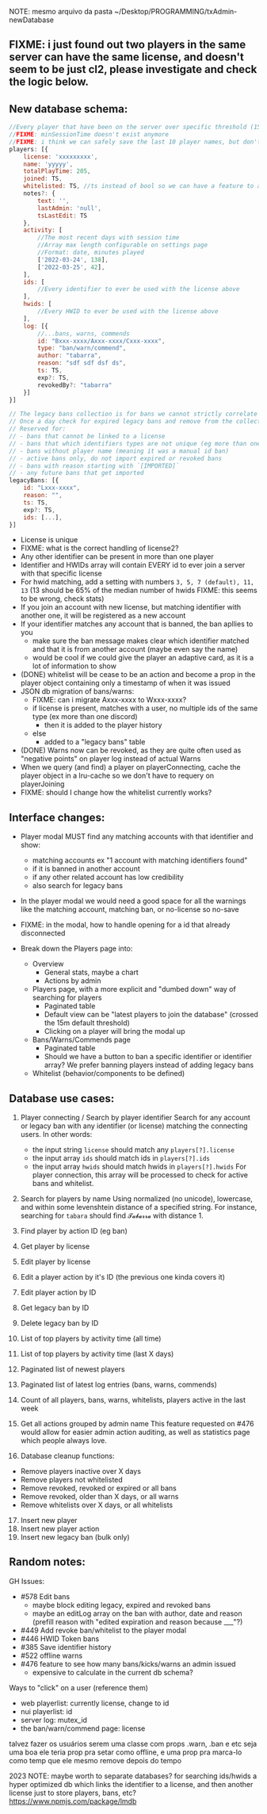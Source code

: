 NOTE: mesmo arquivo da pasta ~/Desktop/PROGRAMMING/txAdmin-newDatabase

## FIXME: i just found out two players in the same server can have the same license, and doesn't seem to be just cl2, please investigate and check the logic below.

## New database schema:
```js
//Every player that have been on the server over specific threshold (15m default) gets added to the database
//FIXME: minSessionTime doesn't exist anymore
//FIXME: i think we can safely save the last 10 player names, but don't even need to use it for searches
players: [{ 
    license: 'xxxxxxxxx',
    name: 'yyyyy',
    totalPlayTime: 205,
    joined: TS,
    whitelisted: TS, //ts instead of bool so we can have a feature to automatically remove WL after xxx days 
    notes?: {
        text: '',
        lastAdmin: 'null',
        tsLastEdit: TS
    },
    activity: [
        //The most recent days with session time
        //Array max length configurable on settings page
        //Format: date, minutes played
        ['2022-03-24', 138],
        ['2022-03-25', 42],
    ],
    ids: [
        //Every identifier to ever be used with the license above
    ],
    hwids: [
        //Every HWID to ever be used with the license above
    ],
    log: [{
        //...bans, warns, commends
        id: "Bxxx-xxxx/Axxx-xxxx/Cxxx-xxxx",
        type: "ban/warn/commend",
        author: "tabarra",
        reason: "sdf sdf dsf ds",
        ts: TS,
        exp?: TS,
        revokedBy?: "tabarra"
    }]
}]

// The legacy bans collection is for bans we cannot strictly correlate to a player while migrating
// Once a day check for expired legacy bans and remove from the collection
// Reserved for:
// - bans that cannot be linked to a license
// - bans that which identifiers types are not unique (eg more than one "discord:")
// - bans without player name (meaning it was a manual id ban)
// - active bans only, do not import expired or revoked bans
// - bans with reason starting with `[IMPORTED]`
// - any future bans that get imported
legacyBans: [{
    id: "Lxxx-xxxx",
    reason: "",
    ts: TS,
    exp?: TS,
    ids: [...],
}]
```

- License is unique
- FIXME: what is the correct handling of license2?
- Any other identifier can be present in more than one player
- Identifier and HWIDs array will contain EVERY id to ever join a server with that specific license
- For hwid matching, add a setting with numbers `3, 5, 7 (default), 11, 13` (13 should be 65% of the median number of hwids FIXME: this seems to be wrong, check stats)
- If you join an account with new license, but matching identifier with another one, it will be registered as a new account
- If your identifier matches any account that is banned, the ban apllies to you
    - make sure the ban message makes clear which identifier matched and that it is from another account (maybe even say the name)
    - would be cool if we could give the player an adaptive card, as it is a lot of information to show
- (DONE) whitelist will be cease to be an action and become a prop in the player object containing only a timestamp of when it was issued
- JSON db migration of bans/warns:
    - FIXME: can i migrate Axxx-xxxx to Wxxx-xxxx?
    - if license is present, matches with a user, no multiple ids of the same type (ex more than one discord)
        - then it is added to the player history
    - else
        - added to a "legacy bans" table
- (DONE) Warns now can be revoked, as they are quite often used as "negative points" on player log instead of actual Warns 
- When we query (and find) a player on playerConnecting, cache the player object in a lru-cache so we don't have to requery on playerJoining
- FIXME: should I change how the whitelist currently works?


## Interface changes:
- Player modal MUST find any matching accounts with that identifier and show:
    - matching accounts ex "1 account with matching identifiers found"
    - if it is banned in another account
    - if any other related account has low credibility
    - also search for legacy bans
- In the player modal we would need a good space for all the warnings like the matching account, matching ban, or no-license so no-save
- FIXME: in the modal, how to handle opening for a id that already disconnected

- Break down the Players page into:
    - Overview
        - General stats, maybe a chart
        - Actions by admin
    - Players page, with a more explicit and "dumbed down" way of searching for players
        - Paginated table
        - Default view can be "latest players to join the database" (crossed the 15m default threshold)
        - Clicking on a player will bring the modal up
    - Bans/Warns/Commends page
        - Paginated table
        - Should we have a button to ban a specific identifier or identifier array? We prefer banning players instead of adding legacy bans
    - Whitelist (behavior/components to be defined)


## Database use cases:
1. Player connecting / Search by player identifier
Search for any account or legacy ban with any identifier (or license) matching the connecting users.
In other words:
    - the input string `license` should match any `players[?].license`
    - the input array `ids` should match ids in `players[?].ids`
    - the input array `hwids` should match hwids in `players[?].hwids`
For player connection, this array will be processed to check for active bans and whitelist.

2. Search for players by name
Using normalized (no unicode), lowercase, and within some levenshtein distance of a specified string.
For instance, searching for `tabara` should find `𝓣𝓪𝓫𝓪𝓻𝓻𝓪` with distance 1.

3. Find player by action ID (eg ban)
4. Get player by license
5. Edit player by license
6. Edit a player action by it's ID (the previous one kinda covers it)
7. Edit player action by ID
8. Get legacy ban by ID
9. Delete legacy ban by ID

10. List of top players by activity time (all time)
11. List of top players by activity time (last X days)
12. Paginated list of newest players
13. Paginated list of latest log entries (bans, warns, commends)

14. Count of all players, bans, warns, whitelists, players active in the last week
15. Get all actions grouped by admin name
This feature requested on #476 would allow for easier admin action auditing, as well as statistics page which people always love.

16. Database cleanup functions:
- Remove players inactive over X days
- Remove players not whitelisted
- Remove revoked, revoked or expired or all bans
- Remove revoked, older than X days, or all warns
- Remove whitelists over X days, or all whitelists

17. Insert new player
18. Insert new player action
19. Insert new legacy ban (bulk only)


## Random notes:
GH Issues:
- #578 Edit bans
    - maybe block editing legacy, expired and revoked bans
    - maybe an editLog array on the ban with author, date and reason (prefill reason with "edited expiration and reason because ___"?)
- #449 Add revoke ban/whitelist to the player modal
- #446 HWID Token bans
- #385 Save identifier history
- #522 offline warns
- #476 feature to see how many bans/kicks/warns an admin issued
    - expensive to calculate in the current db schema?

Ways to "click" on a user (reference them)
- web playerlist: currently license, change to id
- nui playerlist: id
- server log: mutex_id
- the ban/warn/commend page: license


talvez fazer os usuários serem uma classe com props .warn, .ban e etc seja uma boa
ele teria prop pra setar como offline, e uma prop pra marca-lo como temp que ele mesmo remove depois do tempo


2023 NOTE: maybe worth to separate databases? for searching ids/hwids a hyper optimized db which links the identifier to a license, and then another license just to store players, bans, etc? 
https://www.npmjs.com/package/lmdb
